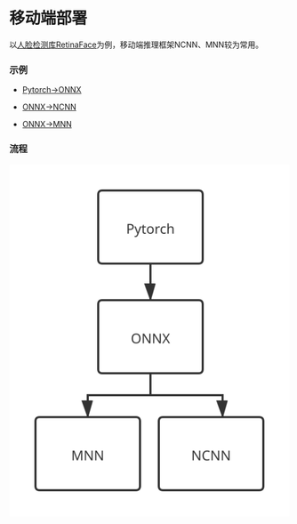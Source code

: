 # 移动端部署

以[人脸检测库RetinaFace](https://github.com/biubug6/Face-Detector-1MB-with-landmark)为例，移动端推理框架NCNN、MNN较为常用。

### 示例

- [Pytorch->ONNX](Pytorch->ONNX.md)

- [ONNX->NCNN](ONNX->NCNN.md)

- [ONNX->MNN](ONNX->MNN.md)

### 流程

![avatar](./imgs/process.svg)

